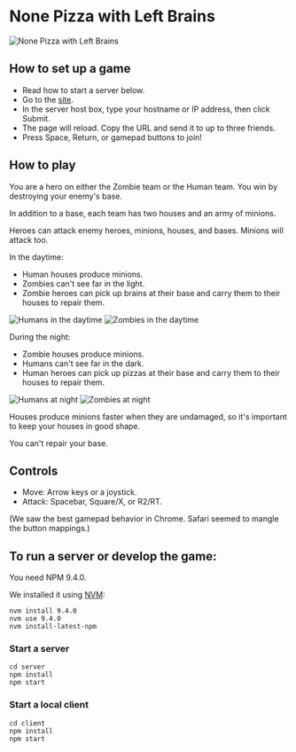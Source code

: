 # None Pizza with Left Brains

![None Pizza with Left Brains](https://raw.githubusercontent.com/kconner/none-pizza-with-left-brains/master/media/screenshot%201.png)

## How to set up a game

* Read how to start a server below.
* Go to the [site](http://none-pizza-with-left-brains.win).
* In the server host box, type your hostname or IP address, then click Submit.
* The page will reload. Copy the URL and send it to up to three friends.
* Press Space, Return, or gamepad buttons to join!

## How to play

You are a hero on either the Zombie team or the Human team. You win by destroying your enemy's base.

In addition to a base, each team has two houses and an army of minions.

Heroes can attack enemy heroes, minions, houses, and bases. Minions will attack too.

In the daytime:

* Human houses produce minions.
* Zombies can't see far in the light.
* Zombie heroes can pick up brains at their base and carry them to their houses to repair them.

![Humans in the daytime](https://raw.githubusercontent.com/kconner/none-pizza-with-left-brains/master/media/screenshot%202.png)
![Zombies in the daytime](https://raw.githubusercontent.com/kconner/none-pizza-with-left-brains/master/media/screenshot%205.png)

During the night:

* Zombie houses produce minions.
* Humans can't see far in the dark.
* Human heroes can pick up pizzas at their base and carry them to their houses to repair them.

![Humans at night](https://raw.githubusercontent.com/kconner/none-pizza-with-left-brains/master/media/screenshot%204.png)
![Zombies at night](https://raw.githubusercontent.com/kconner/none-pizza-with-left-brains/master/media/screenshot%203.png)

Houses produce minions faster when they are undamaged, so it's important to keep your houses in good shape.

You can't repair your base.

## Controls

* Move: Arrow keys or a joystick.
* Attack: Spacebar, Square/X, or R2/RT.

(We saw the best gamepad behavior in Chrome. Safari seemed to mangle the button mappings.)

## To run a server or develop the game:

You need NPM 9.4.0.

We installed it using [NVM](https://github.com/creationix/nvm):

```
nvm install 9.4.0
nvm use 9.4.0
nvm install-latest-npm
```

### Start a server

```
cd server
npm install
npm start
```

### Start a local client

```
cd client
npm install
npm start
```
